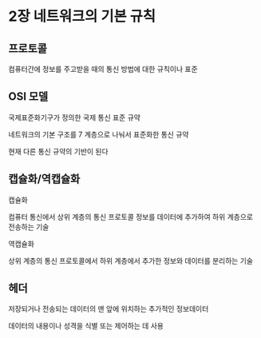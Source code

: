 # 2장 네트워크의 기본 규칙

## 프로토콜

컴퓨터간에 정보를 주고받을 때의 통신 방법에 대한 규칙이나 표준

## OSI 모델

국제표준화기구가 정의한 국제 통신 표준 규약

네트워크의 기본 구조를 7 계층으로 나눠서 표준화한 통신 규약

현재 다른 통신 규약의 기반이 된다

## 캡슐화/역캡슐화

캡슐화

컴퓨터 통신에서 상위 계층의 통신 프로토콜 정보를 데이터에 추가하여 하위 계층으로 전송하는 기술

역캡슐화

상위 계층의 통신 프로토콜에서 하위 계층에서 추가한 정보와 데이터를 분리하는 기술

## 헤더

저장되거나 전송되는 데이터의 맨 앞에 위치하는 추가적인 정보데이터

데이터의 내용이나 성격을 식별 또는 제어하는 데 사용
